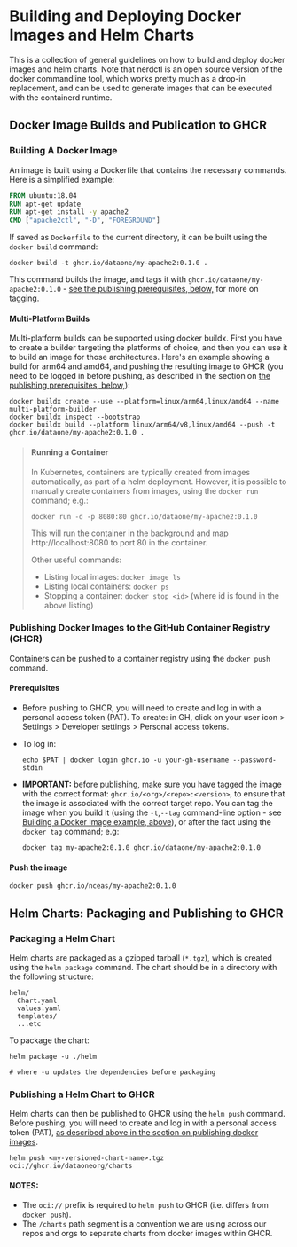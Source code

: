 # Building and Deploying Docker Images and Helm Charts

This is a collection of general guidelines on how to build and deploy docker images and
helm charts. Note that nerdctl is an open source version of the docker commandline tool, which works
pretty much as a drop-in replacement, and can be used to generate images that can be executed with
the containerd runtime.

## Docker Image Builds and Publication to GHCR

### Building A Docker Image

An image is built using a Dockerfile that contains the necessary commands. Here is a simplified
example:

```Dockerfile
FROM ubuntu:18.04
RUN apt-get update
RUN apt-get install -y apache2
CMD ["apache2ctl", "-D", "FOREGROUND"]
```

If saved as `Dockerfile` to the current directory, it can be built using the `docker build` command:

```shell
docker build -t ghcr.io/dataone/my-apache2:0.1.0 .
```
This command builds the image, and tags it with `ghcr.io/dataone/my-apache2:0.1.0` - [see
the publishing prerequisites, below,](#prerequisites) for more on tagging.

#### Multi-Platform Builds

Multi-platform builds can be supported using docker buildx. First you have to create a builder
targeting the platforms of choice, and then you can use it to build an image for those
architectures. Here's an example showing a build for arm64 and amd64, and pushing the resulting
image to GHCR (you need to be logged in before pushing, as described in the section on [the
publishing prerequisites, below,](#prerequisites)):
```shell
docker buildx create --use --platform=linux/arm64,linux/amd64 --name multi-platform-builder
docker buildx inspect --bootstrap
docker buildx build --platform linux/arm64/v8,linux/amd64 --push -t ghcr.io/dataone/my-apache2:0.1.0 .
```

> #### Running a Container
>
> In Kubernetes, containers are typically created from images automatically, as part of a helm
> deployment. However, it is possible to manually create containers from images, using the
> `docker run` command; e.g.:
>
> ```shell
> docker run -d -p 8080:80 ghcr.io/dataone/my-apache2:0.1.0
> ```
>
> This will run the container in the background and map http://localhost:8080 to port 80 in the
> container.
>
> Other useful commands:
> * Listing local images: `docker image ls`
> * Listing local containers: `docker ps`
> * Stopping a container: `docker stop <id>` (where id is found in the above listing)

###  Publishing Docker Images to the GitHub Container Registry (GHCR)

Containers can be pushed to a container registry using the `docker push` command.

#### Prerequisites

* Before pushing to GHCR, you will need to create and log in with a personal access token (PAT). To
 create: in GH, click on your user icon > Settings > Developer settings > Personal access tokens.
* To log in:

  ```shell
  echo $PAT | docker login ghcr.io -u your-gh-username --password-stdin
  ```

* **IMPORTANT:** before publishing, make sure you have tagged the image with the correct format:
  `ghcr.io/<org>/<repo>:<version>`, to ensure that the image is associated with the correct target
  repo. You can tag the image when you build it (using the `-t`,`--tag` command-line option - see
  [Building a Docker Image example, above](#building-a-docker-image)), or after the fact using the
  `docker tag` command; e.g:
  ```shell
  docker tag my-apache2:0.1.0 ghcr.io/dataone/my-apache2:0.1.0
  ```

#### Push the image

```shell
docker push ghcr.io/nceas/my-apache2:0.1.0
```

## Helm Charts: Packaging and Publishing to GHCR

### Packaging a Helm Chart

Helm charts are packaged as a gzipped tarball (`*.tgz`), which is created using the `helm package`
command. The chart should be in a directory with the following structure:

```
helm/
  Chart.yaml
  values.yaml
  templates/
  ...etc
```

To package the chart:

```shell
helm package -u ./helm

# where -u updates the dependencies before packaging
```

### Publishing a Helm Chart to GHCR

Helm charts can then be published to GHCR using the `helm push` command. Before pushing, you will
need to create and log in with a personal access token (PAT), [as described above in the section on
publishing docker images](#publishing-docker-images-to-the-github-container-registry-ghcr).

```shell
helm push <my-versioned-chart-name>.tgz oci://ghcr.io/dataoneorg/charts
```

#### NOTES:
- The `oci://` prefix is required to `helm push` to GHCR (i.e. differs from `docker push`).
- The `/charts` path segment is a convention we are using across our repos and orgs to separate
  charts from docker images within GHCR.
